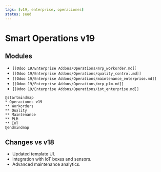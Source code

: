 ```yaml
---
tags: [v19, enterprise, operaciones]
status: seed
---
```

# Smart Operations v19

## Modules
- `[[Odoo 19/Enterprise Addons/Operations/mrp_workorder.md]]`
- `[[Odoo 19/Enterprise Addons/Operations/quality_control.md]]`
- `[[Odoo 19/Enterprise Addons/Operations/maintenance_enterprise.md]]`
- `[[Odoo 19/Enterprise Addons/Operations/mrp_plm.md]]`
- `[[Odoo 19/Enterprise Addons/Operations/iot_enterprise.md]]`

```plantuml
@startmindmap
* Operaciones v19
** Workorders
** Quality
** Maintenance
** PLM
** IoT
@endmindmap
```

## Changes vs v18
- Updated template UI.
- Integration with IoT boxes and sensors.
- Advanced maintenance analytics.




